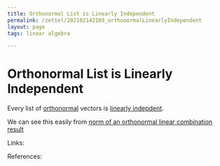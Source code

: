```yaml
---
title: Orthonormal List is Linearly Independent
permalink: /zettel/202102142103_orthonormalLinearlyIndependent
layout: page
tags: linear algebra

---
```

# Orthonormal List is Linearly Independent

Every list of [orthonormal](202102142052_orthonormalDefinition) vectors is [linearly indepdent](202102062038_linearlyDependentDefinition).

We can see this easily from [norm of an orthonormal linear combination result](202102142057_normOrthonormalLinearCombination)

Links: 

References: 

